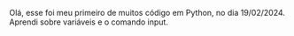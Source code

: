 Olá, esse foi meu primeiro de muitos código em Python, no dia 19/02/2024. Aprendi sobre variáveis e o comando input.
